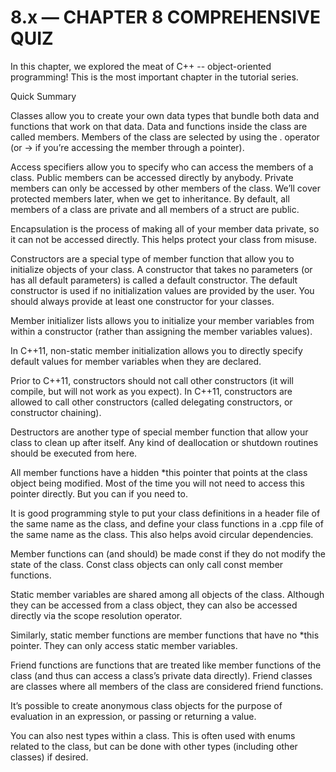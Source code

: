 # 8.x — CHAPTER 8 COMPREHENSIVE QUIZ

In this chapter, we explored the meat of C++ -- object-oriented programming! This is the most important chapter in the tutorial series.

Quick Summary

Classes allow you to create your own data types that bundle both data and functions that work on that data. Data and functions inside the class are called members. Members of the class are selected by using the . operator (or -> if you’re accessing the member through a pointer).

Access specifiers allow you to specify who can access the members of a class. Public members can be accessed directly by anybody. Private members can only be accessed by other members of the class. We’ll cover protected members later, when we get to inheritance. By default, all members of a class are private and all members of a struct are public.

Encapsulation is the process of making all of your member data private, so it can not be accessed directly. This helps protect your class from misuse.

Constructors are a special type of member function that allow you to initialize objects of your class. A constructor that takes no parameters (or has all default parameters) is called a default constructor. The default constructor is used if no initialization values are provided by the user. You should always provide at least one constructor for your classes.

Member initializer lists allows you to initialize your member variables from within a constructor (rather than assigning the member variables values).

In C++11, non-static member initialization allows you to directly specify default values for member variables when they are declared.

Prior to C++11, constructors should not call other constructors (it will compile, but will not work as you expect). In C++11, constructors are allowed to call other constructors (called delegating constructors, or constructor chaining).

Destructors are another type of special member function that allow your class to clean up after itself. Any kind of deallocation or shutdown routines should be executed from here.

All member functions have a hidden *this pointer that points at the class object being modified. Most of the time you will not need to access this pointer directly. But you can if you need to.

It is good programming style to put your class definitions in a header file of the same name as the class, and define your class functions in a .cpp file of the same name as the class. This also helps avoid circular dependencies.

Member functions can (and should) be made const if they do not modify the state of the class. Const class objects can only call const member functions.

Static member variables are shared among all objects of the class. Although they can be accessed from a class object, they can also be accessed directly via the scope resolution operator.

Similarly, static member functions are member functions that have no *this pointer. They can only access static member variables.

Friend functions are functions that are treated like member functions of the class (and thus can access a class’s private data directly). Friend classes are classes where all members of the class are considered friend functions.

It’s possible to create anonymous class objects for the purpose of evaluation in an expression, or passing or returning a value.

You can also nest types within a class. This is often used with enums related to the class, but can be done with other types (including other classes) if desired.